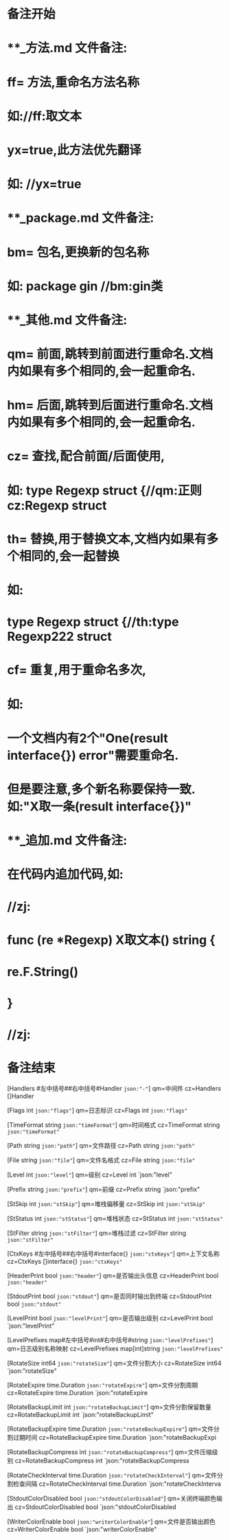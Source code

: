 # 备注开始
# **_方法.md 文件备注:
# ff= 方法,重命名方法名称
# 如://ff:取文本
#
# yx=true,此方法优先翻译
# 如: //yx=true

# **_package.md 文件备注:
# bm= 包名,更换新的包名称 
# 如: package gin //bm:gin类

# **_其他.md 文件备注:
# qm= 前面,跳转到前面进行重命名.文档内如果有多个相同的,会一起重命名.
# hm= 后面,跳转到后面进行重命名.文档内如果有多个相同的,会一起重命名.
# cz= 查找,配合前面/后面使用,
# 如: type Regexp struct {//qm:正则 cz:Regexp struct
#
# th= 替换,用于替换文本,文档内如果有多个相同的,会一起替换
# 如:
# type Regexp struct {//th:type Regexp222 struct
#
# cf= 重复,用于重命名多次,
# 如: 
# 一个文档内有2个"One(result interface{}) error"需要重命名.
# 但是要注意,多个新名称要保持一致. 如:"X取一条(result interface{})"

# **_追加.md 文件备注:
# 在代码内追加代码,如:
# //zj:
# func (re *Regexp) X取文本() string { 
# re.F.String()
# }
# //zj:
# 备注结束

[Handlers #左中括号##右中括号#Handler `json:"-"`]
qm=中间件
cz=Handlers []Handler

[Flags int `json:"flags"`]
qm=日志标识
cz=Flags int `json:"flags"`

[TimeFormat string `json:"timeFormat"`]
qm=时间格式
cz=TimeFormat string `json:"timeFormat"`

[Path string `json:"path"`]
qm=文件路径
cz=Path string `json:"path"`

[File string `json:"file"`]
qm=文件名格式
cz=File string `json:"file"`

[Level int `json:"level"`]
qm=级别
cz=Level int `json:"level"

[Prefix string `json:"prefix"`]
qm=前缀
cz=Prefix string `json:"prefix"

[StSkip int `json:"stSkip"`]
qm=堆栈偏移量
cz=StSkip int `json:"stSkip"`

[StStatus int `json:"stStatus"`]
qm=堆栈状态
cz=StStatus int `json:"stStatus"`

[StFilter string `json:"stFilter"`]
qm=堆栈过滤
cz=StFilter string `json:"stFilter"`

[CtxKeys #左中括号##右中括号#interface{} `json:"ctxKeys"`]
qm=上下文名称
cz=CtxKeys []interface{} `json:"ctxKeys"`

[HeaderPrint bool `json:"header"`]
qm=是否输出头信息
cz=HeaderPrint bool `json:"header"`

[StdoutPrint bool `json:"stdout"`]
qm=是否同时输出到终端
cz=StdoutPrint bool `json:"stdout"`

[LevelPrint bool `json:"levelPrint"`]
qm=是否输出级别
cz=LevelPrint bool `json:"levelPrint"

[LevelPrefixes map#左中括号#int#右中括号#string `json:"levelPrefixes"`]
qm=日志级别名称映射
cz=LevelPrefixes map[int]string `json:"levelPrefixes"`

[RotateSize int64 `json:"rotateSize"`]
qm=文件分割大小
cz=RotateSize int64 `json:"rotateSize"

[RotateExpire time.Duration `json:"rotateExpire"`]
qm=文件分割周期
cz=RotateExpire time.Duration `json:"rotateExpire

[RotateBackupLimit int `json:"rotateBackupLimit"`]
qm=文件分割保留数量
cz=RotateBackupLimit int `json:"rotateBackupLimit"

[RotateBackupExpire time.Duration `json:"rotateBackupExpire"`]
qm=文件分割过期时间
cz=RotateBackupExpire time.Duration `json:"rotateBackupExpi

[RotateBackupCompress int `json:"rotateBackupCompress"`]
qm=文件压缩级别
cz=RotateBackupCompress int `json:"rotateBackupCompress

[RotateCheckInterval time.Duration `json:"rotateCheckInterval"`]
qm=文件分割检查间隔
cz=RotateCheckInterval time.Duration `json:"rotateCheckInterva

[StdoutColorDisabled bool `json:"stdoutColorDisabled"`]
qm=关闭终端颜色输出
cz=StdoutColorDisabled bool `json:"stdoutColorDisabled

[WriterColorEnable bool `json:"writerColorEnable"`]
qm=文件是否输出颜色
cz=WriterColorEnable bool `json:"writerColorEnable"
